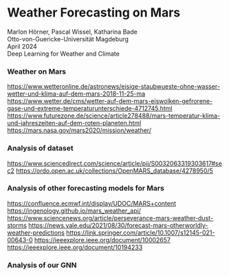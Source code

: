 # Weather Forecasting on Mars

Marlon Hörner, Pascal Wissel, Katharina Bade\
Otto-von-Guericke-Universität Magdeburg\
April 2024\
Deep Learning for Weather and Climate

### Weather on Mars

https://www.wetteronline.de/astronews/eisige-staubwueste-ohne-wasser-wetter-und-klima-auf-dem-mars-2018-11-25-ma
https://www.wetter.de/cms/wetter-auf-dem-mars-eiswolken-gefrorene-gase-und-extreme-temperaturunterschiede-4712745.html
https://www.futurezone.de/science/article278488/mars-temperatur-klima-und-jahreszeiten-auf-dem-roten-planeten.html
https://mars.nasa.gov/mars2020/mission/weather/

### Analysis of dataset

https://www.sciencedirect.com/science/article/pii/S0032063319303617#sec2
https://ordo.open.ac.uk/collections/OpenMARS_database/4278950/5

### Analysis of other forecasting models for Mars

https://confluence.ecmwf.int/display/UDOC/MARS+content
https://ingenology.github.io/mars_weather_api/
https://www.sciencenews.org/article/perseverance-mars-weather-dust-storms
https://news.yale.edu/2021/08/30/forecast-mars-otherworldly-weather-predictions
https://link.springer.com/article/10.1007/s12145-021-00643-0
https://ieeexplore.ieee.org/document/10002657
https://ieeexplore.ieee.org/document/10194233

### Analysis of our GNN
